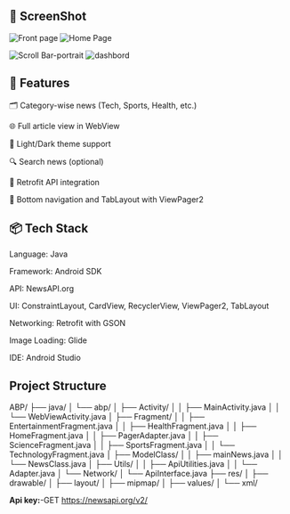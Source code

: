 ## 📸 ScreenShot 
![Front page](https://github.com/user-attachments/assets/0a7ffcad-092a-4f92-923f-e3a8df7796eb)   ![Home Page](https://github.com/user-attachments/assets/907ef6b8-2953-49ff-9a1d-884928799fd5)  

![Scroll Bar-portrait](https://github.com/user-attachments/assets/c642f5f3-cb7e-4a7f-bff3-da98660479af)     ![dashbord](https://github.com/user-attachments/assets/9115da22-c1db-4f1e-9d0a-231e8043638c)



## 📄 Features
🗂️ Category-wise news (Tech, Sports, Health, etc.)


🌐 Full article view in WebView

🌙 Light/Dark theme support

🔍 Search news (optional)

📡 Retrofit API integration

🧭 Bottom navigation and TabLayout with ViewPager2

## 📦 Tech Stack
Language: Java

Framework: Android SDK

API: NewsAPI.org

UI: ConstraintLayout, CardView, RecyclerView, ViewPager2, TabLayout

Networking: Retrofit with GSON

Image Loading: Glide

IDE: Android Studio

## Project Structure
ABP/
├── java/
│ └── abp/
│ ├── Activity/
│ │ ├── MainActivity.java
│ │ └── WebViewActivity.java
│ ├── Fragment/
│ │ ├── EntertainmentFragment.java
│ │ ├── HealthFragment.java
│ │ ├── HomeFragment.java
│ │ ├── PagerAdapter.java
│ │ ├── ScienceFragment.java
│ │ ├── SportsFragment.java
│ │ └── TechnologyFragment.java
│ ├── ModelClass/
│ │ ├── mainNews.java
│ │ └── NewsClass.java
│ ├── Utils/
│ │ ├── ApiUtilities.java
│ │ └── Adapter.java
│ └── Network/
│ └── ApiInterface.java
├── res/
│ ├── drawable/
│ ├── layout/
│ ├── mipmap/
│ ├── values/
│ └── xml/

**Api key:**-GET https://newsapi.org/v2/












